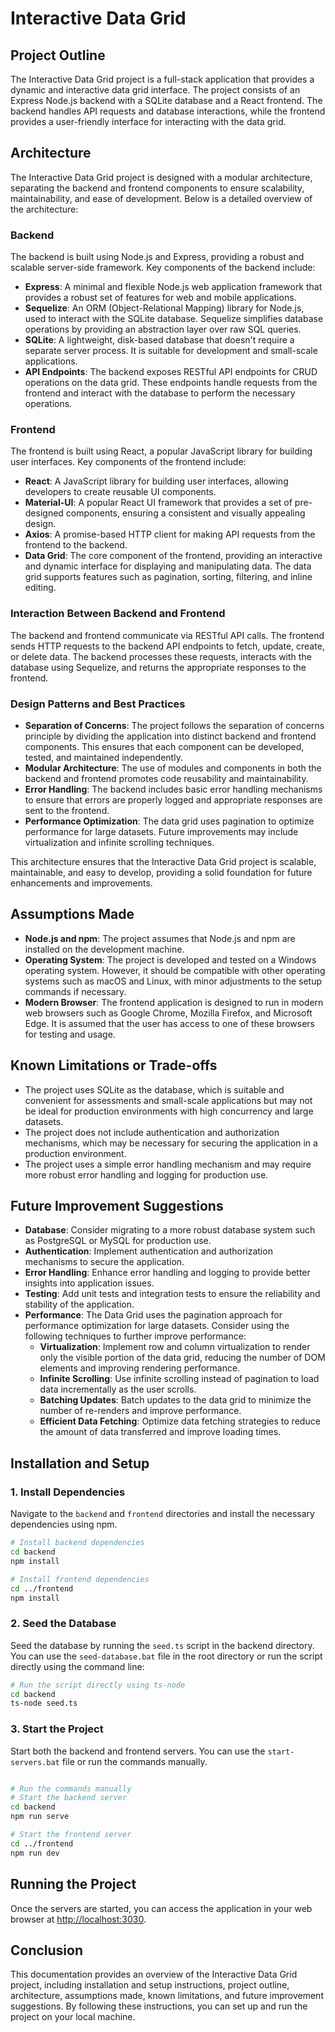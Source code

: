 # Interactive Data Grid

## Project Outline

The Interactive Data Grid project is a full-stack application that provides a dynamic and interactive data grid interface. The project consists of an Express Node.js backend with a SQLite database and a React frontend. The backend handles API requests and database interactions, while the frontend provides a user-friendly interface for interacting with the data grid.

## Architecture

The Interactive Data Grid project is designed with a modular architecture, separating the backend and frontend components to ensure scalability, maintainability, and ease of development. Below is a detailed overview of the architecture:

### Backend

The backend is built using Node.js and Express, providing a robust and scalable server-side framework. Key components of the backend include:

- **Express**: A minimal and flexible Node.js web application framework that provides a robust set of features for web and mobile applications.
- **Sequelize**: An ORM (Object-Relational Mapping) library for Node.js, used to interact with the SQLite database. Sequelize simplifies database operations by providing an abstraction layer over raw SQL queries.
- **SQLite**: A lightweight, disk-based database that doesn't require a separate server process. It is suitable for development and small-scale applications.
- **API Endpoints**: The backend exposes RESTful API endpoints for CRUD operations on the data grid. These endpoints handle requests from the frontend and interact with the database to perform the necessary operations.

### Frontend

The frontend is built using React, a popular JavaScript library for building user interfaces. Key components of the frontend include:

- **React**: A JavaScript library for building user interfaces, allowing developers to create reusable UI components.
- **Material-UI**: A popular React UI framework that provides a set of pre-designed components, ensuring a consistent and visually appealing design.
- **Axios**: A promise-based HTTP client for making API requests from the frontend to the backend.
- **Data Grid**: The core component of the frontend, providing an interactive and dynamic interface for displaying and manipulating data. The data grid supports features such as pagination, sorting, filtering, and inline editing.

### Interaction Between Backend and Frontend

The backend and frontend communicate via RESTful API calls. The frontend sends HTTP requests to the backend API endpoints to fetch, update, create, or delete data. The backend processes these requests, interacts with the database using Sequelize, and returns the appropriate responses to the frontend.

### Design Patterns and Best Practices

- **Separation of Concerns**: The project follows the separation of concerns principle by dividing the application into distinct backend and frontend components. This ensures that each component can be developed, tested, and maintained independently.
- **Modular Architecture**: The use of modules and components in both the backend and frontend promotes code reusability and maintainability.
- **Error Handling**: The backend includes basic error handling mechanisms to ensure that errors are properly logged and appropriate responses are sent to the frontend.
- **Performance Optimization**: The data grid uses pagination to optimize performance for large datasets. Future improvements may include virtualization and infinite scrolling techniques.

This architecture ensures that the Interactive Data Grid project is scalable, maintainable, and easy to develop, providing a solid foundation for future enhancements and improvements.

## Assumptions Made

- **Node.js and npm**: The project assumes that Node.js and npm are installed on the development machine.
- **Operating System**: The project is developed and tested on a Windows operating system. However, it should be compatible with other operating systems such as macOS and Linux, with minor adjustments to the setup commands if necessary.
- **Modern Browser**: The frontend application is designed to run in modern web browsers such as Google Chrome, Mozilla Firefox, and Microsoft Edge. It is assumed that the user has access to one of these browsers for testing and usage.

## Known Limitations or Trade-offs

- The project uses SQLite as the database, which is suitable and convenient for assessments and small-scale applications but may not be ideal for production environments with high concurrency and large datasets.
- The project does not include authentication and authorization mechanisms, which may be necessary for securing the application in a production environment.
- The project uses a simple error handling mechanism and may require more robust error handling and logging for production use.

## Future Improvement Suggestions

- **Database**: Consider migrating to a more robust database system such as PostgreSQL or MySQL for production use.
- **Authentication**: Implement authentication and authorization mechanisms to secure the application.
- **Error Handling**: Enhance error handling and logging to provide better insights into application issues.
- **Testing**: Add unit tests and integration tests to ensure the reliability and stability of the application.
- **Performance**: The Data Grid uses the pagination approach for performance optimization for large datasets. Consider using the following techniques to further improve performance:
  - **Virtualization**: Implement row and column virtualization to render only the visible portion of the data grid, reducing the number of DOM elements and improving rendering performance.
  - **Infinite Scrolling**: Use infinite scrolling instead of pagination to load data incrementally as the user scrolls.
  - **Batching Updates**: Batch updates to the data grid to minimize the number of re-renders and improve performance.
  - **Efficient Data Fetching**: Optimize data fetching strategies to reduce the amount of data transferred and improve loading times.

## Installation and Setup

### 1. Install Dependencies

Navigate to the `backend` and `frontend` directories and install the necessary dependencies using npm.

```sh
# Install backend dependencies
cd backend
npm install

# Install frontend dependencies
cd ../frontend
npm install
```

### 2. Seed the Database

Seed the database by running the `seed.ts` script in the backend directory. You can use the `seed-database.bat` file in the root directory or run the script directly using the command line:

```sh
# Run the script directly using ts-node
cd backend
ts-node seed.ts
```

### 3. Start the Project

Start both the backend and frontend servers. You can use the `start-servers.bat` file or run the commands manually.

```sh

# Run the commands manually
# Start the backend server
cd backend
npm run serve

# Start the frontend server
cd ../frontend
npm run dev
```

## Running the Project

Once the servers are started, you can access the application in your web browser at [http://localhost:3030](http://localhost:3030).

## Conclusion

This documentation provides an overview of the Interactive Data Grid project, including installation and setup instructions, project outline, architecture, assumptions made, known limitations, and future improvement suggestions. By following these instructions, you can set up and run the project on your local machine.
